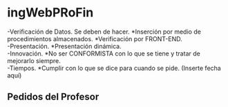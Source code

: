 # ingWebPRoFin

-Verificación de Datos. Se deben de hacer. 
	*Inserción por medio de procedimientos almacenados.
	*Verificación por FRONT-END.
<br>
-Presentación.
	*Presentación dinámica.
<br>
-Innovación.
	*No ser CONFORMISTA con lo que se tiene y tratar de mejorarlo siempre.
<br>
-Tiempos.
	*Cumplir con lo que se dice para cuando se pide. (Inserte fecha aquí)
<h2>Pedidos del Profesor</h2>
